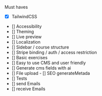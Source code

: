 Must haves

- [x] TailwindCSS
- [] Accessibility
- [] Theming
- [] Live preview
- [] Localization
- [] Sidebar / course structure
- [] Stripe binding / auth / access restriction
- [] Basic exercises
- [] Easy to use CMS and user friendly
- [] Generate cms fields with ai
- [] File upload
  - [] SEO generateMetada
- [] Tests
- [] send Emails
- [] receive Emails
